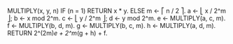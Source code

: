 MULTIPLY(x, y, n) 
   IF (n = 1)
      RETURN x * y.
   ELSE
      m ← ⎡ n / 2 ⎤.
      a ← ⎣ x / 2^m ⎦; b ← x mod 2^m.
      c ← ⎣ y / 2^m ⎦; d ← y mod 2^m.
      e ← MULTIPLY(a, c, m).
      f ← MULTIPLY(b, d, m).
      g ← MULTIPLY(b, c, m).
      h ← MULTIPLY(a, d, m).
      RETURN 2^(2m)*e + 2^m*(g + h) + f.